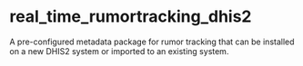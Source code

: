 # real_time_rumortracking_dhis2
A pre-configured metadata package for rumor tracking that can be installed on a new DHIS2 system or imported to an existing system.
